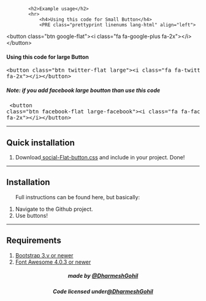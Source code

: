 
			<h2>Example usage</h2>
			<hr>
				<h4>Using this code for Small Button</h4>	
				<PRE class="prettyprint linenums lang-html" align="left">
&lt;button class=&quot;btn google-flat&quot;&gt;&lt;i class=&quot;fa fa-google-plus fa-2x&quot;&gt;&lt;/i&gt;&lt;/button&gt;
		</PRE>
				<h4>Using this code for large Button</h4>
				<PRE class="prettyprint linenums lang-html" align="left">
&lt;button class=&quot;btn twitter-flat large&quot;&gt;&lt;i class=&quot;fa fa-twitter fa-2x&quot;&gt;&lt;/i&gt;&lt;/button&gt;
		</PRE>
				<h5>Note: if you add facebook large boutton than use this code</h5>
				<PRE class="prettyprint linenums lang-html" align="left">
&lt;button class=&quot;btn facebook-flat large-facebook&quot;&gt;&lt;i class=&quot;fa fa-facebook fa-2x&quot;&gt;&lt;/i&gt;&lt;/button&gt;
		</PRE>
			</div>
			<hr>
			<div>
				<h2>Quick installation</h2>
				<ol>
					<li>Download<a href="css/social-flat-button.css" target="_blank"> social-Flat-button.css</a> and include in your project. Done!</li>
				</ol>
			</div>
			<hr>
			<div>
				<h2>Installation</h2>
				<ol>
					<p>Full instructions can be found here, but basically:</p>
					<li>Navigate to the Github project.</li>
					<li>Use buttons!</li>
				</ol>
			</div>
			<hr>
			<div>
				<h2>Requirements</h2>
				<ol class="dd">
					<li><a href="http://getbootstrap.com/" target="_blank">Bootstrap 3.v or newer</a></li>
					<li><a href="http://fortawesome.github.io/Font-Awesome/" target="_blank">Font Awesome 4.0.3 or newer</a></li>
				</ol>
			</div>
		</div>
		<!-- container end -->
		<footer>
			<div align="center">
				<h5>made by <a href="https://github.com/dharmeshgohil" target="_blank">@DharmeshGohil</a></h5>
				<h5>Code licensed under<a href="https://github.com/dharmeshgohil" target="_blank">@DharmeshGohil</a></h5>
			</div>
		</footer>
		
